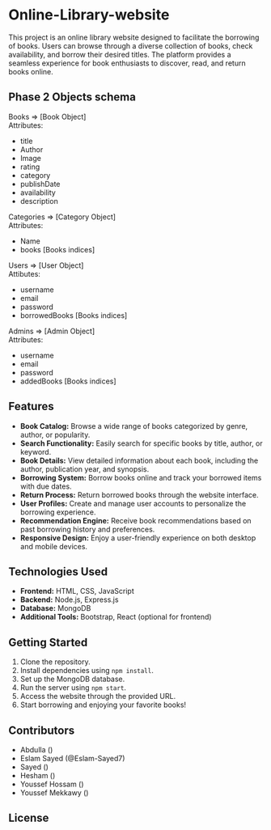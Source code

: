 # Online-Library-website

This project is an online library website designed to facilitate the borrowing of books. Users can browse through a diverse collection of books, check availability, and borrow their desired titles. The platform provides a seamless experience for book enthusiasts to discover, read, and return books online.

## Phase 2 Objects schema

Books => [Book Object]
<br>Attributes:

-   title
-   Author
-   Image
-   rating
-   category
-   publishDate
-   availability
-   description

Categories => [Category Object]
<br>Attributes:

-   Name
-   books [Books indices]

Users => [User Object]
<br>Attibutes:

-   username
-   email
-   password
-   borrowedBooks [Books indices]

Admins => [Admin Object]
<br>Attributes:

-   username
-   email
-   password
-   addedBooks [Books indices]

## Features

-   **Book Catalog:** Browse a wide range of books categorized by genre, author, or popularity.
-   **Search Functionality:** Easily search for specific books by title, author, or keyword.
-   **Book Details:** View detailed information about each book, including the author, publication year, and synopsis.
-   **Borrowing System:** Borrow books online and track your borrowed items with due dates.
-   **Return Process:** Return borrowed books through the website interface.
-   **User Profiles:** Create and manage user accounts to personalize the borrowing experience.
-   **Recommendation Engine:** Receive book recommendations based on past borrowing history and preferences.
-   **Responsive Design:** Enjoy a user-friendly experience on both desktop and mobile devices.

## Technologies Used

-   **Frontend:** HTML, CSS, JavaScript
-   **Backend:** Node.js, Express.js
-   **Database:** MongoDB
-   **Additional Tools:** Bootstrap, React (optional for frontend)

## Getting Started

1. Clone the repository.
2. Install dependencies using `npm install`.
3. Set up the MongoDB database.
4. Run the server using `npm start`.
5. Access the website through the provided URL.
6. Start borrowing and enjoying your favorite books!

## Contributors

-   Abdulla ()
-   Eslam Sayed (@Eslam-Sayed7)
-   Sayed ()
-   Hesham ()
-   Youssef Hossam ()
-   Youssef Mekkawy ()

## License
